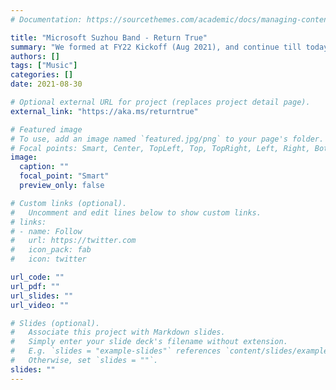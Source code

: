 ```yaml
---
# Documentation: https://sourcethemes.com/academic/docs/managing-content/

title: "Microsoft Suzhou Band - Return True"
summary: "We formed at FY22 Kickoff (Aug 2021), and continue till today. I act as a drummer, acoustic guitar player, keyboardist, vocal, recordist, mixer, ... in this band."
authors: []
tags: ["Music"]
categories: []
date: 2021-08-30

# Optional external URL for project (replaces project detail page).
external_link: "https://aka.ms/returntrue"

# Featured image
# To use, add an image named `featured.jpg/png` to your page's folder.
# Focal points: Smart, Center, TopLeft, Top, TopRight, Left, Right, BottomLeft, Bottom, BottomRight.
image:
  caption: ""
  focal_point: "Smart"
  preview_only: false

# Custom links (optional).
#   Uncomment and edit lines below to show custom links.
# links:
# - name: Follow
#   url: https://twitter.com
#   icon_pack: fab
#   icon: twitter

url_code: ""
url_pdf: ""
url_slides: ""
url_video: ""

# Slides (optional).
#   Associate this project with Markdown slides.
#   Simply enter your slide deck's filename without extension.
#   E.g. `slides = "example-slides"` references `content/slides/example-slides.md`.
#   Otherwise, set `slides = ""`.
slides: ""
---
```

